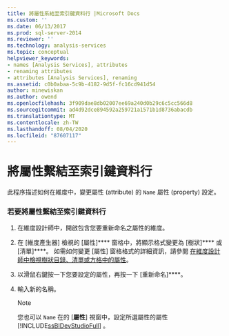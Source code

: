```yaml
---
title: 將屬性系結至索引鍵資料行 |Microsoft Docs
ms.custom: ''
ms.date: 06/13/2017
ms.prod: sql-server-2014
ms.reviewer: ''
ms.technology: analysis-services
ms.topic: conceptual
helpviewer_keywords:
- names [Analysis Services], attributes
- renaming attributes
- attributes [Analysis Services], renaming
ms.assetid: c0b0abaa-5c9b-4182-9d5f-fc16cd941d54
author: minewiskan
ms.author: owend
ms.openlocfilehash: 3f909dae8db02007ee69a240d0b29c6c5cc566d8
ms.sourcegitcommit: ad4d92dce894592a259721a1571b1d8736abacdb
ms.translationtype: MT
ms.contentlocale: zh-TW
ms.lasthandoff: 08/04/2020
ms.locfileid: "87607117"
---
```

# <a name="bind-an-attribute-to-a-key-column"></a>將屬性繫結至索引鍵資料行
  此程序描述如何在維度中，變更屬性 (attribute) 的 `Name` 屬性 (property) 設定。  
  
### <a name="to-bind-an-attribute-to-a-key-column"></a>若要將屬性繫結至索引鍵資料行  
  
1.  在維度設計師中，開啟包含您要重新命名之屬性的維度。  
  
2.  在 [維度產生器] 檢視的 [屬性]**** 窗格中，將顯示格式變更為 [樹狀]**** 或 [清單]****。 如需如何變更 [屬性] 窗格格式的詳細資訊，請參閱 [在維度設計師中檢視樹狀目錄、清單或方格中的屬性](view-attributes-in-dimension-designer.md)。  
  
3.  以滑鼠右鍵按一下您要設定的屬性，再按一下 [重新命名]****。  
  
4.  輸入新的名稱。  
  
    > [!NOTE]  
    >  您也可以 `Name` 在的 [**屬性**] 視窗中，設定所選屬性的屬性 [!INCLUDE[ssBIDevStudioFull](../../includes/ssbidevstudiofull-md.md)] 。  
  
  
